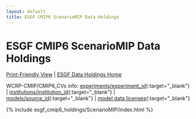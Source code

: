 ```yaml
---
layout: default
title: ESGF CMIP6 ScenarioMIP Data Holdings
---
```


# ESGF CMIP6 ScenarioMIP Data Holdings

[Print-Friendly View](print_view.html)  \|  [ESGF Data Holdings Home](../)

WCRP-CMIP/CMIP6_CVs info: [experiments/experiment_id](https://wcrp-cmip.github.io/CMIP6_CVs/docs/CMIP6_experiment_id.html){:target="_blank"} \| [institutions/institution_id](https://wcrp-cmip.github.io/CMIP6_CVs/docs/CMIP6_institution_id.html){:target="_blank"} \| [models/source_id](https://wcrp-cmip.github.io/CMIP6_CVs/docs/CMIP6_source_id.html){:target="_blank"} \| [model data licenses](https://wcrp-cmip.github.io/CMIP6_CVs/docs/CMIP6_source_id_licenses.html){:target="_blank"}

{% include esgf_cmip6_holdings/ScenarioMIP/index.html %}
